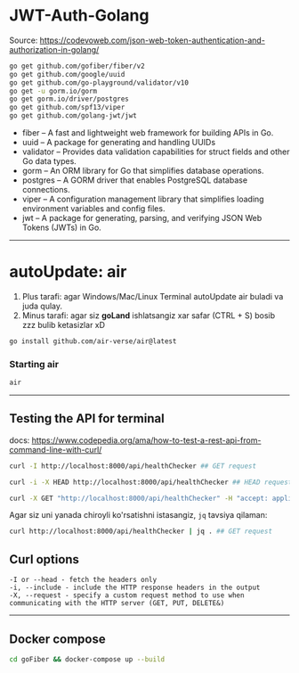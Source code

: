 # JWT-Auth-Golang

Source: https://codevoweb.com/json-web-token-authentication-and-authorization-in-golang/

```bash
go get github.com/gofiber/fiber/v2
go get github.com/google/uuid
go get github.com/go-playground/validator/v10
go get -u gorm.io/gorm
go get gorm.io/driver/postgres
go get github.com/spf13/viper
go get github.com/golang-jwt/jwt
```

* fiber – A fast and lightweight web framework for building APIs in Go.
* uuid – A package for generating and handling UUIDs
* validator – Provides data validation capabilities for struct fields and other Go data types.
* gorm – An ORM library for Go that simplifies database operations.
* postgres – A GORM driver that enables PostgreSQL database connections.
* viper – A configuration management library that simplifies loading environment variables and config files.
* jwt – A package for generating, parsing, and verifying JSON Web Tokens (JWTs) in Go.

_________________
# autoUpdate: air
1. Plus tarafi: agar Windows/Mac/Linux Terminal autoUpdate air buladi va juda qulay.
2. Minus tarafi: agar siz **goLand** ishlatsangiz xar safar (CTRL + S) bosib zzz bulib ketasizlar xD

```bash
go install github.com/air-verse/air@latest
```

### Starting air
```bash
air
```
_________

## Testing the API for terminal
docs: https://www.codepedia.org/ama/how-to-test-a-rest-api-from-command-line-with-curl/
```bash
curl -I http://localhost:8000/api/healthChecker ## GET request
```

```bash
curl -i -X HEAD http://localhost:8000/api/healthChecker ## HEAD request
```

```bash
curl -X GET "http://localhost:8000/api/healthChecker" -H "accept: application/json" ## GET request
```

Agar siz uni yanada chiroyli ko'rsatishni istasangiz, `jq` tavsiya qilaman:
```bash
curl http://localhost:8000/api/healthChecker | jq . ## GET request
```

## Curl options
    -I or --head - fetch the headers only
    -i, --include - include the HTTP response headers in the output
    -X, --request - specify a custom request method to use when communicating with the HTTP server (GET, PUT, DELETE&)

__________

## Docker compose
```bash
cd goFiber && docker-compose up --build
```